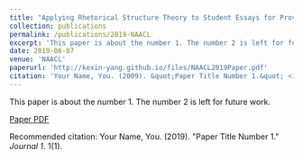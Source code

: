 ```yaml
---
title: "Applying Rhetorical Structure Theory to Student Essays for Providing Automated Writing Feedback"
collection: publications
permalink: /publications/2019-NAACL
excerpt: 'This paper is about the number 1. The number 2 is left for future work.'
date: 2019-06-07
venue: 'NAACL'
paperurl: 'http://kexin-yang.github.io/files/NAACL2019Paper.pdf'
citation: 'Your Name, You. (2009). &quot;Paper Title Number 1.&quot; <i>Journal 1</i>. 1(1).'
---
```

This paper is about the number 1. The number 2 is left for future work.

[Paper PDF](http://kexin-yang.github.io/files/NAACL2019Paper.pdf)

Recommended citation: Your Name, You. (2019). "Paper Title Number 1." <i>Journal 1</i>. 1(1).